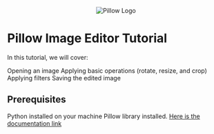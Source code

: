 
<p align="center">
<img src="https://pillow.readthedocs.io/en/stable/_static/pillow-logo-dark-text.png" alt="Pillow Logo"/>

<h1> Pillow Image Editor Tutorial </h1>
 In this tutorial, we will cover:

Opening an image
Applying basic operations (rotate, resize, and crop)
Applying filters
Saving the edited image

<h2> Prerequisites </h2>

Python installed on your machine
Pillow library installed. [Here is the documentation link](https://pillow.readthedocs.io/en/stable/installation.html)


